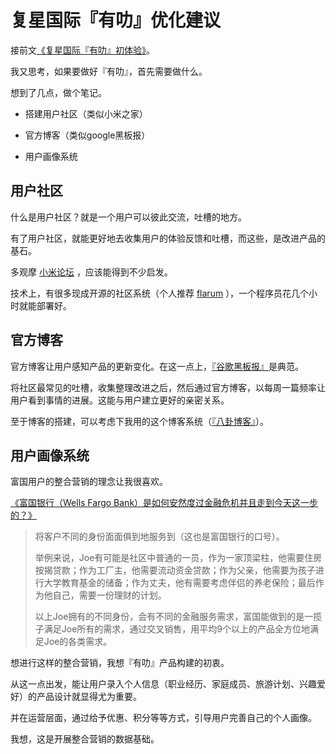 # 复星国际『有叻』优化建议
接前文[《复星国际『有叻』初体验》](/-/think/2018-02-02)。

我又思考，如果要做好『有叻』，首先需要做什么。

想到了几点，做个笔记。

*   搭建用户社区（类似小米之家）
    
*   官方博客（类似google黑板报）
    
*   用户画像系统
    

## 用户社区

什么是用户社区？就是一个用户可以彼此交流，吐槽的地方。

有了用户社区，就能更好地去收集用户的体验反馈和吐槽，而这些，是改进产品的基石。

多观摩 [小米论坛](http://bbs.xiaomi.cn/) ，应该能得到不少启发。

技术上，有很多现成开源的社区系统（个人推荐 [flarum](http://flarum.org.cn/) ），一个程序员花几个小时就能部署好。

## 官方博客

官方博客让用户感知产品的更新变化。在这一点上，[『谷歌黑板报』](https://china.googleblog.com/)是典范。

将社区最常见的吐槽，收集整理改进之后，然后通过官方博客，以每周一篇频率让用户看到事情的进展。这能与用户建立更好的亲密关系。

至于博客的搭建，可以考虑下我用的这个博客系统（[『八卦博客』](https://8gua.blog/)）。

## 用户画像系统

富国用户的整合营销的理念让我很喜欢。

[《富国银行（Wells Fargo Bank）是如何安然度过金融危机并且走到今天这一步的？》](https://www.zhihu.com/question/21439446/answer/18236475)

> 将客户不同的身份面面俱到地服务到（这也是富国银行的口号）。
> 
> 举例来说，Joe有可能是社区中普通的一员，作为一家顶梁柱，他需要住房按揭贷款；作为工厂主，他需要流动资金贷款；作为父亲，他需要为孩子进行大学教育基金的储备；作为丈夫，他有需要考虑伴侣的养老保险；最后作为他自己，需要一份理财的计划。
> 
> 以上Joe拥有的不同身份，会有不同的金融服务需求，富国能做到的是一揽子满足Joe所有的需求，通过交叉销售，用平均9个以上的产品全方位地满足Joe的各类需求。

想进行这样的整合营销，我想『有叻』产品构建的初衷。

从这一点出发，能让用户录入个人信息（职业经历、家庭成员、旅游计划、兴趣爱好）的产品设计就显得尤为重要。

并在运营层面，通过给予优惠、积分等等方式，引导用户完善自己的个人画像。

我想，这是开展整合营销的数据基础。